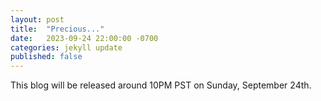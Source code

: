 ```yaml
---
layout: post
title:  "Precious..."
date:   2023-09-24 22:00:00 -0700
categories: jekyll update
published: false
---
```

This blog will be released around 10PM PST on Sunday, September 24th.